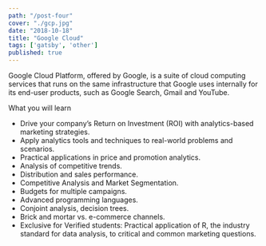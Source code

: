 ```yaml
---
path: "/post-four"
cover: "./gcp.jpg"
date: "2018-10-18"
title: "Google Cloud"
tags: ['gatsby', 'other']
published: true
---
```

Google Cloud Platform, offered by Google, is a suite of cloud computing services that runs on the same infrastructure that Google uses internally for its end-user products, such as Google Search, Gmail and YouTube. 

What you will learn

- Drive your company’s Return on Investment (ROI) with analytics-based marketing strategies.
- Apply analytics tools and techniques to real-world problems and scenarios.
- Practical applications in price and promotion analytics.
- Analysis of competitive trends.
- Distribution and sales performance.
- Competitive Analysis and Market Segmentation.
- Budgets for multiple campaigns.
- Advanced programming languages.
- Conjoint analysis, decision trees.
- Brick and mortar vs. e-commerce channels.
- Exclusive for Verified students: Practical application of R, the industry standard for data analysis, to critical and common marketing questions.